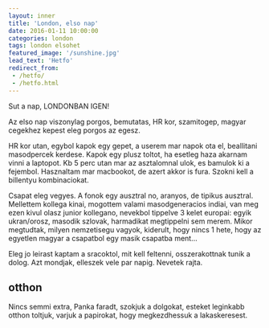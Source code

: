 ```yaml
---
layout: inner
title: 'London, elso nap'
date: 2016-01-11 10:00:00
categories: london
tags: london elsohet
featured_image: '/sunshine.jpg'
lead_text: 'Hetfo'
redirect_from:
 - /hetfo/
 - /hetfo.html
---
```


Sut a nap, LONDONBAN IGEN!

Az elso nap viszonylag porgos, bemutatas, HR kor, szamitogep, magyar cegekhez kepest eleg porgos az egesz. 

HR kor utan, egybol kapok egy gepet, a userem mar napok ota el, beallitani masodpercek kerdese. Kapok egy plusz toltot, ha esetleg haza akarnam vinni a laptopot. Kb 5 perc utan mar az asztalomnal ulok, es bamulok ki a fejembol. Hasznaltam mar macbookot, de azert akkor is fura. Szokni kell a billentyu kombinaciokat. 

Csapat eleg vegyes. A fonok egy ausztral no, aranyos, de tipikus ausztral. Mellettem kollega kinai, mogottem valami masodgeneracios indiai, van meg ezen kivul olasz junior kollegano, nevekbol tippelve 3 kelet europai: egyik ukran/orosz, masodik szlovak, harmadikat megtippelni sem merem. Mikor megtudtak, milyen nemzetisegu vagyok, kiderult, hogy nincs 1 hete, hogy az egyetlen magyar a csapatbol egy masik csapatba ment... 

Eleg jo leirast kaptam a sracoktol, mit kell feltenni, osszerakottnak tunik a dolog. Azt mondjak, elleszek vele par napig. Nevetek rajta. 

## otthon
Nincs semmi extra, Panka faradt, szokjuk a dolgokat, esteket leginkabb otthon toltjuk, varjuk a papirokat, hogy megkezdhessuk a lakaskeresest.
